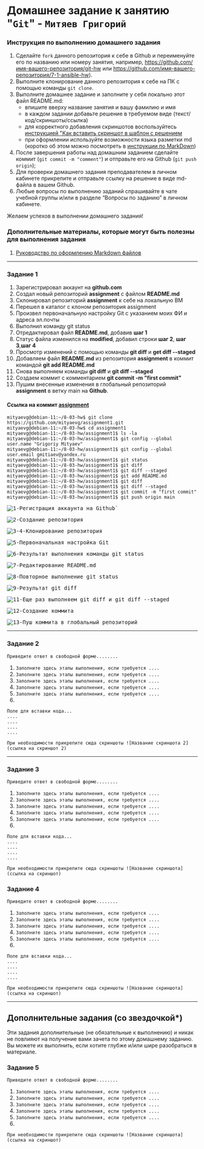 # Домашнее задание к занятию "`Git`" - `Митяев Григорий`


### Инструкция по выполнению домашнего задания

   1. Сделайте `fork` данного репозитория к себе в Github и переименуйте его по названию или номеру занятия, например, https://github.com/имя-вашего-репозитория/git-hw или  https://github.com/имя-вашего-репозитория/7-1-ansible-hw).
   2. Выполните клонирование данного репозитория к себе на ПК с помощью команды `git clone`.
   3. Выполните домашнее задание и заполните у себя локально этот файл README.md:
      - впишите вверху название занятия и вашу фамилию и имя
      - в каждом задании добавьте решение в требуемом виде (текст/код/скриншоты/ссылка)
      - для корректного добавления скриншотов воспользуйтесь [инструкцией "Как вставить скриншот в шаблон с решением](https://github.com/netology-code/sys-pattern-homework/blob/main/screen-instruction.md)
      - при оформлении используйте возможности языка разметки md (коротко об этом можно посмотреть в [инструкции  по MarkDown](https://github.com/netology-code/sys-pattern-homework/blob/main/md-instruction.md))
   4. После завершения работы над домашним заданием сделайте коммит (`git commit -m "comment"`) и отправьте его на Github (`git push origin`);
   5. Для проверки домашнего задания преподавателем в личном кабинете прикрепите и отправьте ссылку на решение в виде md-файла в вашем Github.
   6. Любые вопросы по выполнению заданий спрашивайте в чате учебной группы и/или в разделе “Вопросы по заданию” в личном кабинете.
   
Желаем успехов в выполнении домашнего задания!
   
### Дополнительные материалы, которые могут быть полезны для выполнения задания

1. [Руководство по оформлению Markdown файлов](https://gist.github.com/Jekins/2bf2d0638163f1294637#Code)

---

### Задание 1

1. Зарегистрировал аккаунт на **github.com**
2. Создал новый репозиторий **assignment** c файлом **README.md**
3. Склонировал репозиторий **assignment** к себе на локальную ВМ
4. Перешел в каталог с клоном репозитория assignment
5. Произвел первоначальную настройку Git с указанием моих ФИ и адреса эл.почты
6. Выполнил команду git status
7. Отредактировал файл **README.md**, добавив **шаг 1**
8. Cтатус файла изменился на **modified**, добавил строки **шаг 2**, **шаг 3**,**шаг 4**
9. Просмотр изменений с помощью команды **git diff** и **get diff --staged**
10. Добавляем файл **README.md** из репозитория **assignment** в коммит командой **git add README.md**
11. Снова выполняем команды **git diff** и **git diff --staged**
12. Создаем коммит с комментарием **git commit -m "first commit"**
13. Пушим внесенные изменения в глобальный репозиторий **assignment** в ветку main на **Github**. 

#### Ссылка на коммит [**assignment**](https://github.com/mityaevg/assignment.git) 

```
mityaevg@debian-11:~/8-03-hw$ git clone https://github.com/mityaevg/assignment1.git
mityaevg@debian-11:~/8-03-hw$ cd assignment1
mityaevg@debian-11:~/8-03-hw/assignment1$ ls -la
mityaevg@debian-11:~/8-03-hw/assignment1$ git config --global user.name "Grigoriy Mityaev"
mityaevg@debian-11:~/8-03-hw/assignment1$ git config --global user.email gmitiaev@yandex.ru
mityaevg@debian-11:~/8-03-hw/assignment1$ git status
mityaevg@debian-11:~/8-03-hw/assignment1$ git diff
mityaevg@debian-11:~/8-03-hw/assignment1$ git diff --staged
mityaevg@debian-11:~/8-03-hw/assignment1$ git add README.md
mityaevg@debian-11:~/8-03-hw/assignment1$ git diff
mityaevg@debian-11:~/8-03-hw/assignment1$ git diff --staged
mityaevg@debian-11:~/8-03-hw/assignment1$ git commit -m "first commit"
mityaevg@debian-11:~/8-03-hw/assignment1$ git push origin main

```

<kbd>![1-Регистрация аккаунта на Github](img/github_profile_overview.png)`</kbd>

<kbd>![2-Создание репозитория](img/repo_assignment1_creation.png)</kbd>

<kbd>![3-4-Клонирование репозитория](img/assignment1_repo_clone.png)</kbd>

<kbd>![5-Первоначальная настройка Git](img/itinitial_repo_assignment1_config.png)</kbd>

<kbd>![6-Результат выполнения команды git status](img/git_status_beginning.png)</kbd>

<kbd>![7-Редактирование README.md](img/README.md_step1_added.png)</kbd>

<kbd>![8-Повторное выполнение git status](img/git_status_modified.png)</kbd>

<kbd>![9-Результат git diff](img/git_diff_staged.png)</kbd>

<kbd>![11-Еще раз выполняем git diff и git diff --staged](img/git_diff_staged_end.png)</kbd>

<kbd>![12-Создание коммита](img/first_commit_created.png)</kbd>

<kbd>![13-Пуш коммита в глобальный репозиторий](img/git_push_origin_main.png)

---

### Задание 2

`Приведите ответ в свободной форме........`

1. `Заполните здесь этапы выполнения, если требуется ....`
2. `Заполните здесь этапы выполнения, если требуется ....`
3. `Заполните здесь этапы выполнения, если требуется ....`
4. `Заполните здесь этапы выполнения, если требуется ....`
5. `Заполните здесь этапы выполнения, если требуется ....`
6. 

```
Поле для вставки кода...
....
....
....
....
```

`При необходимости прикрепитe сюда скриншоты
![Название скриншота 2](ссылка на скриншот 2)`


---

### Задание 3

`Приведите ответ в свободной форме........`

1. `Заполните здесь этапы выполнения, если требуется ....`
2. `Заполните здесь этапы выполнения, если требуется ....`
3. `Заполните здесь этапы выполнения, если требуется ....`
4. `Заполните здесь этапы выполнения, если требуется ....`
5. `Заполните здесь этапы выполнения, если требуется ....`
6. 

```
Поле для вставки кода...
....
....
....
....
```

`При необходимости прикрепитe сюда скриншоты
![Название скриншота](ссылка на скриншот)`

### Задание 4

`Приведите ответ в свободной форме........`

1. `Заполните здесь этапы выполнения, если требуется ....`
2. `Заполните здесь этапы выполнения, если требуется ....`
3. `Заполните здесь этапы выполнения, если требуется ....`
4. `Заполните здесь этапы выполнения, если требуется ....`
5. `Заполните здесь этапы выполнения, если требуется ....`
6. 

```
Поле для вставки кода...
....
....
....
....
```

`При необходимости прикрепитe сюда скриншоты
![Название скриншота](ссылка на скриншот)`

---
## Дополнительные задания (со звездочкой*)

Эти задания дополнительные (не обязательные к выполнению) и никак не повлияют на получение вами зачета по этому домашнему заданию. Вы можете их выполнить, если хотите глубже и/или шире разобраться в материале.

### Задание 5

`Приведите ответ в свободной форме........`

1. `Заполните здесь этапы выполнения, если требуется ....`
2. `Заполните здесь этапы выполнения, если требуется ....`
3. `Заполните здесь этапы выполнения, если требуется ....`
4. `Заполните здесь этапы выполнения, если требуется ....`
5. `Заполните здесь этапы выполнения, если требуется ....`
6. 

`При необходимости прикрепитe сюда скриншоты
![Название скриншота](ссылка на скриншот)`
